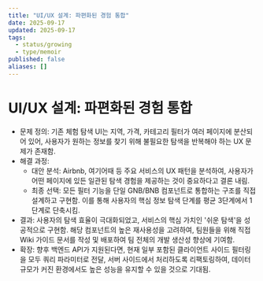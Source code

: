 ```yaml
---
title: "UI/UX 설계: 파편화된 경험 통합"
date: 2025-09-17
updated: 2025-09-17
tags:
  - status/growing
  - type/memoir
published: false
aliases: []
---
```

# UI/UX 설계: 파편화된 경험 통합
- 문제 정의: 기존 체험 탐색 UI는 지역, 가격, 카테고리 필터가 여러 페이지에 분산되어 있어, 사용자가 원하는 정보를 찾기 위해 불필요한 탐색을 반복해야 하는 UX 문제가 존재함.
- 해결 과정:
    - 대안 분석: Airbnb, 여기어때 등 주요 서비스의 UX 패턴을 분석하여, 사용자가 어떤 페이지에 있든 일관된 탐색 경험을 제공하는 것이 중요하다고 결론 내림.
    - 최종 선택: 모든 필터 기능을 단일 GNB/BNB 컴포넌트로 통합하는 구조를 직접 설계하고 구현함. 이를 통해 사용자의 핵심 정보 탐색 단계를 평균 3단계에서 1단계로 단축시킴.
- 결과: 사용자의 탐색 효율이 극대화되었고, 서비스의 핵심 가치인 '쉬운 탐색'을 성공적으로 구현함. 해당 컴포넌트의 높은 재사용성을 고려하여, 팀원들을 위해 직접 Wiki 가이드 문서를 작성 및 배포하여 팀 전체의 개발 생산성 향상에 기여함.
- 확장: 향후 백엔드 API가 지원된다면, 현재 일부 포함된 클라이언트 사이드 필터링을 모두 쿼리 파라미터로 전달, 서버 사이드에서 처리하도록 리팩토링하여, 데이터 규모가 커진 환경에서도 높은 성능을 유지할 수 있을 것으로 기대됨.